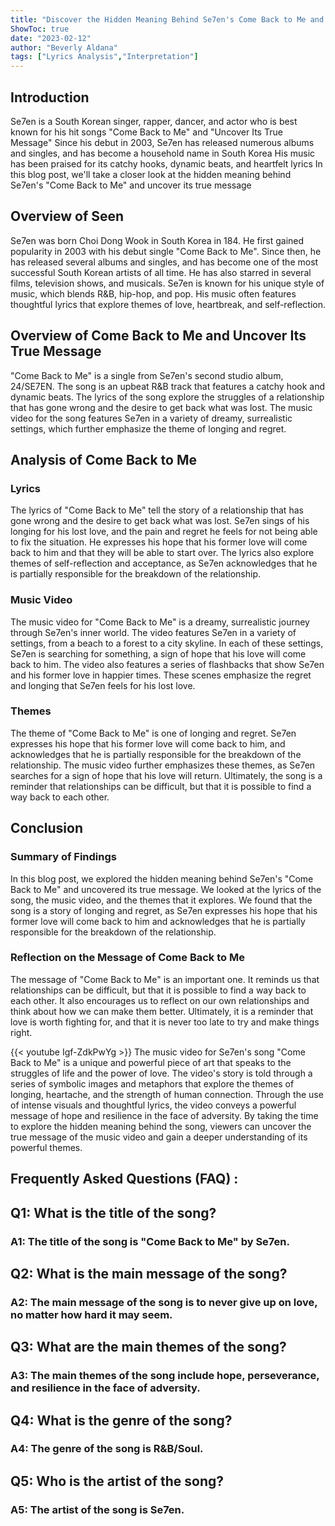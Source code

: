 ```yaml
---
title: "Discover the Hidden Meaning Behind Se7en's Come Back to Me and Uncover Its True Message!"
ShowToc: true 
date: "2023-02-12"
author: "Beverly Aldana" 
tags: ["Lyrics Analysis","Interpretation"]
---
```

## Introduction

Se7en is a South Korean singer, rapper, dancer, and actor who is best known for his hit songs "Come Back to Me" and "Uncover Its True Message" Since his debut in 2003, Se7en has released numerous albums and singles, and has become a household name in South Korea His music has been praised for its catchy hooks, dynamic beats, and heartfelt lyrics In this blog post, we'll take a closer look at the hidden meaning behind Se7en's "Come Back to Me" and uncover its true message

## Overview of Seen

Se7en was born Choi Dong Wook in South Korea in 184. He first gained popularity in 2003 with his debut single "Come Back to Me". Since then, he has released several albums and singles, and has become one of the most successful South Korean artists of all time. He has also starred in several films, television shows, and musicals. Se7en is known for his unique style of music, which blends R&B, hip-hop, and pop. His music often features thoughtful lyrics that explore themes of love, heartbreak, and self-reflection.

## Overview of Come Back to Me and Uncover Its True Message

"Come Back to Me" is a single from Se7en's second studio album, 24/SE7EN. The song is an upbeat R&B track that features a catchy hook and dynamic beats. The lyrics of the song explore the struggles of a relationship that has gone wrong and the desire to get back what was lost. The music video for the song features Se7en in a variety of dreamy, surrealistic settings, which further emphasize the theme of longing and regret.

## Analysis of Come Back to Me

### Lyrics

The lyrics of "Come Back to Me" tell the story of a relationship that has gone wrong and the desire to get back what was lost. Se7en sings of his longing for his lost love, and the pain and regret he feels for not being able to fix the situation. He expresses his hope that his former love will come back to him and that they will be able to start over. The lyrics also explore themes of self-reflection and acceptance, as Se7en acknowledges that he is partially responsible for the breakdown of the relationship.

### Music Video

The music video for "Come Back to Me" is a dreamy, surrealistic journey through Se7en's inner world. The video features Se7en in a variety of settings, from a beach to a forest to a city skyline. In each of these settings, Se7en is searching for something, a sign of hope that his love will come back to him. The video also features a series of flashbacks that show Se7en and his former love in happier times. These scenes emphasize the regret and longing that Se7en feels for his lost love.

### Themes

The theme of "Come Back to Me" is one of longing and regret. Se7en expresses his hope that his former love will come back to him, and acknowledges that he is partially responsible for the breakdown of the relationship. The music video further emphasizes these themes, as Se7en searches for a sign of hope that his love will return. Ultimately, the song is a reminder that relationships can be difficult, but that it is possible to find a way back to each other.

## Conclusion

### Summary of Findings

In this blog post, we explored the hidden meaning behind Se7en's "Come Back to Me" and uncovered its true message. We looked at the lyrics of the song, the music video, and the themes that it explores. We found that the song is a story of longing and regret, as Se7en expresses his hope that his former love will come back to him and acknowledges that he is partially responsible for the breakdown of the relationship.

### Reflection on the Message of Come Back to Me

The message of "Come Back to Me" is an important one. It reminds us that relationships can be difficult, but that it is possible to find a way back to each other. It also encourages us to reflect on our own relationships and think about how we can make them better. Ultimately, it is a reminder that love is worth fighting for, and that it is never too late to try and make things right.

{{< youtube Igf-ZdkPwYg >}} 
The music video for Se7en's song "Come Back to Me" is a unique and powerful piece of art that speaks to the struggles of life and the power of love. The video's story is told through a series of symbolic images and metaphors that explore the themes of longing, heartache, and the strength of human connection. Through the use of intense visuals and thoughtful lyrics, the video conveys a powerful message of hope and resilience in the face of adversity. By taking the time to explore the hidden meaning behind the song, viewers can uncover the true message of the music video and gain a deeper understanding of its powerful themes.

## Frequently Asked Questions (FAQ) :
<h2>Q1: What is the title of the song?</h2>

<h3>A1: The title of the song is "Come Back to Me" by Se7en.</h3>

<h2>Q2: What is the main message of the song?</h2>

<h3>A2: The main message of the song is to never give up on love, no matter how hard it may seem.</h3>

<h2>Q3: What are the main themes of the song?</h2>

<h3>A3: The main themes of the song include hope, perseverance, and resilience in the face of adversity.</h3>

<h2>Q4: What is the genre of the song?</h2>

<h3>A4: The genre of the song is R&B/Soul.</h3>

<h2>Q5: Who is the artist of the song?</h2>

<h3>A5: The artist of the song is Se7en.</h3>



